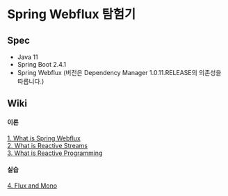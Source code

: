 # Spring Webflux 탐험기

## Spec
- Java 11
- Spring Boot 2.4.1
- Spring Webflux (버전은 Dependency Manager 1.0.11.RELEASE의 의존성을 따릅니다.)

## Wiki

#### 이론  
[1. What is Spring Webflux](https://github.com/technical-learn-room/spring-webflux-learn/wiki/1.-What-is-Spring-Webflux)  
[2. What is Reactive Streams](https://github.com/technical-learn-room/spring-webflux-learn/wiki/2.-What-is-Reactive-Streams)  
[3. What is Reactive Programming](https://github.com/technical-learn-room/spring-webflux-learn/wiki/3.-What-is-Reactive-Programming)  

#### 실습  
[4. Flux and Mono](https://github.com/technical-learn-room/spring-webflux-learn/wiki/4.-Flux-and-Mono)  
